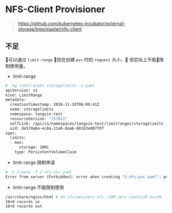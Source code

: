 # NFS-Client Provisioner

> https://github.com/kubernetes-incubator/external-storage/tree/master/nfs-client

## 不足

可以通过 `limit-range` 现在创建 `pvc` 时的 `request` 大小， 但实际上不能限制使用量。

+ limit-range
```bash
#  kg limitranges storagelimits -o yaml
apiVersion: v1
kind: LimitRange
metadata:
  creationTimestamp: 2018-11-20T06:09:41Z
  name: storagelimits
  namespace: tangxin-test
  resourceVersion: "157613"
  selfLink: /api/v1/namespaces/tangxin-test/limitranges/storagelimits
  uid: de579a6a-ec8a-11e8-8aa6-00163e007f0f
spec:
  limits:
  - max:
      storage: 10Mi
    type: PersistentVolumeClaim
```

+ limit-range 限制申请

```bash
#  k create -f 2-nfs-pvc.yaml
Error from server (Forbidden): error when creating "2-nfs-pvc.yaml": persistentvolumeclaims "test-claim-2" is forbidden: maximum storage usage per PersistentVolumeClaim is 10Mi, but request is 20Mi.
```

+ limit-range 不能限制使用

```bash
/usr/share/nginx/html # dd if=/dev/zero of=./10M.zero count=10 bs=1M
10+0 records in
10+0 records out
```
